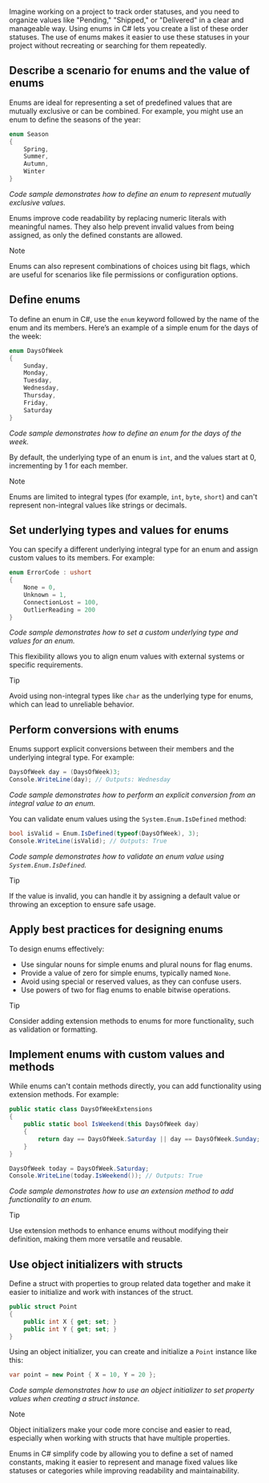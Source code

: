 Imagine working on a project to track order statuses, and you need to organize values like "Pending," "Shipped," or "Delivered" in a clear and manageable way. Using enums in C# lets you create a list of these order statuses. The use of enums makes it easier to use these statuses in your project without recreating or searching for them repeatedly.

## Describe a scenario for enums and the value of enums

Enums are ideal for representing a set of predefined values that are mutually exclusive or can be combined. For example, you might use an enum to define the seasons of the year:

```csharp
enum Season
{
    Spring,
    Summer,
    Autumn,
    Winter
}
```

*Code sample demonstrates how to define an enum to represent mutually exclusive values.*

Enums improve code readability by replacing numeric literals with meaningful names. They also help prevent invalid values from being assigned, as only the defined constants are allowed.

> [!NOTE]
> Enums can also represent combinations of choices using bit flags, which are useful for scenarios like file permissions or configuration options.

## Define enums

To define an enum in C#, use the `enum` keyword followed by the name of the enum and its members. Here’s an example of a simple enum for the days of the week:

```csharp
enum DaysOfWeek
{
    Sunday,
    Monday,
    Tuesday,
    Wednesday,
    Thursday,
    Friday,
    Saturday
}
```

*Code sample demonstrates how to define an enum for the days of the week.*

By default, the underlying type of an enum is `int`, and the values start at 0, incrementing by 1 for each member.

> [!NOTE]  
> Enums are limited to integral types (for example, `int`, `byte`, `short`) and can't represent non-integral values like strings or decimals.

## Set underlying types and values for enums

You can specify a different underlying integral type for an enum and assign custom values to its members. For example:

```csharp
enum ErrorCode : ushort
{
    None = 0,
    Unknown = 1,
    ConnectionLost = 100,
    OutlierReading = 200
}
```

*Code sample demonstrates how to set a custom underlying type and values for an enum.*

This flexibility allows you to align enum values with external systems or specific requirements.

> [!TIP]
> Avoid using non-integral types like `char` as the underlying type for enums, which can lead to unreliable behavior.

## Perform conversions with enums

Enums support explicit conversions between their members and the underlying integral type. For example:

```csharp
DaysOfWeek day = (DaysOfWeek)3;
Console.WriteLine(day); // Outputs: Wednesday
```

*Code sample demonstrates how to perform an explicit conversion from an integral value to an enum.*

You can validate enum values using the `System.Enum.IsDefined` method:

```csharp
bool isValid = Enum.IsDefined(typeof(DaysOfWeek), 3);
Console.WriteLine(isValid); // Outputs: True
```

*Code sample demonstrates how to validate an enum value using `System.Enum.IsDefined`.*

> [!TIP]
> If the value is invalid, you can handle it by assigning a default value or throwing an exception to ensure safe usage.

## Apply best practices for designing enums

To design enums effectively:

- Use singular nouns for simple enums and plural nouns for flag enums.
- Provide a value of zero for simple enums, typically named `None`.
- Avoid using special or reserved values, as they can confuse users.
- Use powers of two for flag enums to enable bitwise operations.

> [!TIP]
> Consider adding extension methods to enums for more functionality, such as validation or formatting.

## Implement enums with custom values and methods

While enums can't contain methods directly, you can add functionality using extension methods. For example:

```csharp
public static class DaysOfWeekExtensions
{
    public static bool IsWeekend(this DaysOfWeek day)
    {
        return day == DaysOfWeek.Saturday || day == DaysOfWeek.Sunday;
    }
}

DaysOfWeek today = DaysOfWeek.Saturday;
Console.WriteLine(today.IsWeekend()); // Outputs: True
```

*Code sample demonstrates how to use an extension method to add functionality to an enum.*

> [!TIP]
> Use extension methods to enhance enums without modifying their definition, making them more versatile and reusable.

## Use object initializers with structs

Define a struct with properties to group related data together and make it easier to initialize and work with instances of the struct.

```csharp
public struct Point
{
    public int X { get; set; }
    public int Y { get; set; }
}
```

Using an object initializer, you can create and initialize a `Point` instance like this:

```csharp
var point = new Point { X = 10, Y = 20 };
```

*Code sample demonstrates how to use an object initializer to set property values when creating a struct instance.*

> [!NOTE]
> Object initializers make your code more concise and easier to read, especially when working with structs that have multiple properties.

Enums in C# simplify code by allowing you to define a set of named constants, making it easier to represent and manage fixed values like statuses or categories while improving readability and maintainability.
